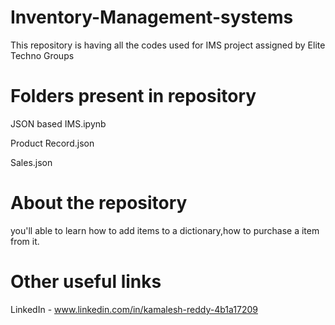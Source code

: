 # Inventory-Management-systems
This repository is having all the codes used for IMS project assigned by Elite Techno Groups 

# Folders present in repository 
JSON based IMS.ipynb

Product Record.json

Sales.json

# About the repository 
you'll able to learn how to add items to a dictionary,how to purchase a item from it.

# Other useful links 
LinkedIn - www.linkedin.com/in/kamalesh-reddy-4b1a17209
